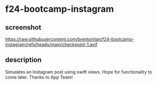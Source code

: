 # f24-bootcamp-instagram

## screenshot
https://raw.githubusercontent.com/brentonlian/f24-bootcamp-instagram/refs/heads/main/checkpoint-1.avif

## description
Simulates an Instagram post using swift views. Hope for functionality to come later. Thanks to App Team!
